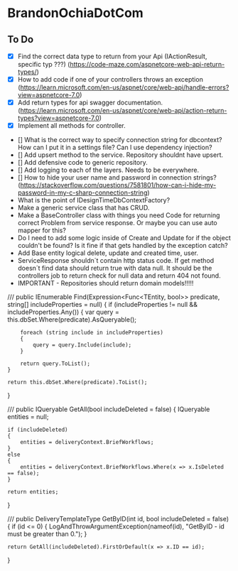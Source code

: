 # BrandonOchiaDotCom

## To Do
* [X] Find the correct data type to return from your Api (IActionResult, specific typ ???) (https://code-maze.com/aspnetcore-web-api-return-types/)
* [X] How to add code if one of your controllers throws an exception (https://learn.microsoft.com/en-us/aspnet/core/web-api/handle-errors?view=aspnetcore-7.0)
* [X] Add return types for api swagger documentation. (https://learn.microsoft.com/en-us/aspnet/core/web-api/action-return-types?view=aspnetcore-7.0)
* [X] Implement all methods for controller.
* [] What is the correct way to specify connection string for dbcontext? How can I put it in a settings file? Can I use dependency injection?
* [] Add upsert method to the service. Repository shouldnt have upsert.
* [] Add defensive code to generic repository.
* [] Add logging to each of the layers. Needs to be everywhere.
* [] How to hide your user name and password in connection strings? (https://stackoverflow.com/questions/7581801/how-can-i-hide-my-password-in-my-c-sharp-connection-string)
* What is the point of IDesignTimeDbContextFactory?
* Make a generic service class that has CRUD.
* Make a BaseController class with things you need Code for returning correct Problem from service response. Or maybe you can use auto mapper for this?
* Do I need to add some logic inside of Create and Update for if the object couldn't be found? Is it fine if that gets handled by the exception catch?
* Add Base entity logical delete, update and created time, user.
* ServiceResponse shouldn´t contain http status code. If get method doesn´t find data should return true with data null. It should be the controllers job to return check for null data and return 404 not found.
* IMPORTANT - Repositories should return domain models!!!!!



/// <inheritdoc/>
public IEnumerable<TEntity> Find(Expression<Func<TEntity, bool>> predicate, string[] includeProperties = null)
{
    if (includeProperties != null && includeProperties.Any())
    {
        var query = this.dbSet.Where(predicate).AsQueryable();

        foreach (string include in includeProperties)
        {
            query = query.Include(include);
        }

        return query.ToList();
    }

    return this.dbSet.Where(predicate).ToList();
}


///<inheritdoc/>
public IQueryable<BriefWorkflow> GetAll(bool includeDeleted = false)
{
    IQueryable<BriefWorkflow> entities = null;

    if (includeDeleted)
    {
        entities = deliveryContext.BriefWorkflows;
    }
    else
    {
        entities = deliveryContext.BriefWorkflows.Where(x => x.IsDeleted == false);
    }

    return entities;
}

/// <inheritdoc/>
public DeliveryTemplateType GetByID(int id, bool includeDeleted = false)
{
    if (id <= 0)
    {
        LogAndThrowArgumentException(nameof(id), "GetByID - id must be greater than 0.");
    }

    return GetAll(includeDeleted).FirstOrDefault(x => x.ID == id);
}
